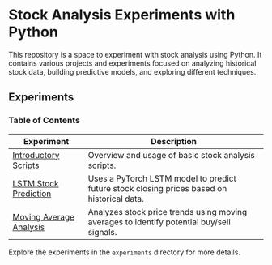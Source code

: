 # Stock Analysis Experiments with Python

This repository is a space to experiment with stock analysis using Python. It contains various projects and experiments focused on analyzing historical stock data, building predictive models, and exploring different techniques.

## Experiments

### Table of Contents

| Experiment | Description |
|------------|-------------|
 | [Introductory Scripts](experiments/00_introductory_scripts) | Overview and usage of basic stock analysis scripts. |
| [LSTM Stock Prediction](experiments/01_pytorch_analysis) | Uses a PyTorch LSTM model to predict future stock closing prices based on historical data. |
| [Moving Average Analysis](experiments/02_mesz_analysis) | Analyzes stock price trends using moving averages to identify potential buy/sell signals. |

Explore the experiments in the `experiments` directory for more details.